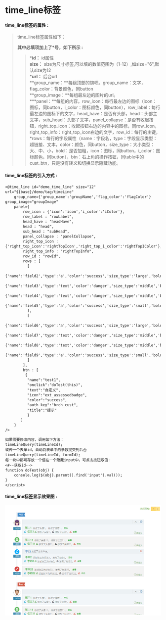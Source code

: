 # time\_line标签

#### time\_line**标签的属性 :**

> time\_line标签属性如下：
>
> **其中必填项加上了\*号，如下所示 :**
>
> > \***id：** id属性  
> > **size：** size为尺寸标签,可以填的数值范围为（1-12）,如size="6",默认size为12  
> > \***url：** 后台url  
> > **group\_name：**每组顶部的旗帜。group\_name：文字，flag\_color：背景颜色，同button  
> > **group\_image：**每组最左边的图片的url。  
> > \***panel：**每组的内容。row\_icon：每行最左边的图标（icon：图标，同button，i\_color：图标颜色，同button），row\_label：每行最左边的图标下的文字，head\_have：是否有头部，head：头部主文字，sub\_head：头部子文字，panel\_collapse：是否有收起按钮，right\_top\_icon：收起按钮右边的内容中的图标，同row\_icon，right\_top\_info：right\_top\_icon右边的文字，row\_id：每行的主键，\*rows：每行的字段属性（name：字段名，type：字段显示类型：超链接、文本，color：颜色，同button，size\_type：大小类型：大、中、小，bold：是否加粗，icon：图标，同button，i\_color：图标颜色，同button），btn：右上角的操作按钮，同table中的cust\_btn，只是没有转义和切换显示隐藏功能。

#### time\_line标签的引入方式 :

```
<@time_line id="demo_time_line" size="12" url="${base}/demo/tag/timeLine"
    group_name={'group_name':'groupName','flag_color':'flagColor'} group_image="groupImage"
    panel={
        row_icon : {'icon':'icon','i_color':'iColor'},
        row_label : "rowLabel",
        head_have : "headHave",
        head : "head",
        sub_head : "subHead",
        panel_collapse : "panelCollapse",
        right_top_icon : {'right_top_icon':'rightTopIcon','right_top_i_color':'rightTopIColor'},
        right_top_info : "rightTopInfo",
        row_id : "rowId",
        rows : [
          [
            {'name':'field2','type':'a','color':'success','size_type':'large','bold':'true'},
            {'name':'field3','type':'text','color':'danger','size_type':'middle','bold':'true'},
            {'name':'field4','type':'text','color':'danger','size_type':'middle','bold':'true'},
            {'name':'field5','type':'a','color':'success','size_type':'small','bold':'true'}
          ],
          [
            {'name':'field6','type':'a','color':'success','size_type':'large','bold':'true','icon':'saved','i_color':'info'},
            {'name':'field7','type':'text','color':'danger','size_type':'middle','bold':'true','icon':'saved','i_color':'success'},
            {'name':'field8','type':'text','color':'danger','size_type':'middle','bold':'true','icon':'saved','i_color':'warn'},
            {'name':'field9','type':'a','color':'success','size_type':'small','bold':'true','icon':'saved','i_color':'danger'}
          ]
        ],
        btn : [
         {
          "name":"test1",
          "onclick":"doTest(this)",
          "text":"自定义",
          "icon":"ext_assessedbadge",
          "color":"success",
          "auth_key":"brch_cust",
          "title":"提示"
          }
       ]
    } 
/>
```

```
如果需要修改内容，调用如下方法：
timeLineQuery(timeLineId);
或传一个表单id，自动将表单中的参数提交到后台
timeLineQuery(timeLineId, formId);
每一块中都可存放一个值在一个隐藏input中，可点击按钮取值：
<#--获取id-->
function doTest(obj) {
    console.log($(obj).parent().find('input').val());
}
</script>
```

#### time\_line标签显示效果图 :

![](/assets/time_line.png)

